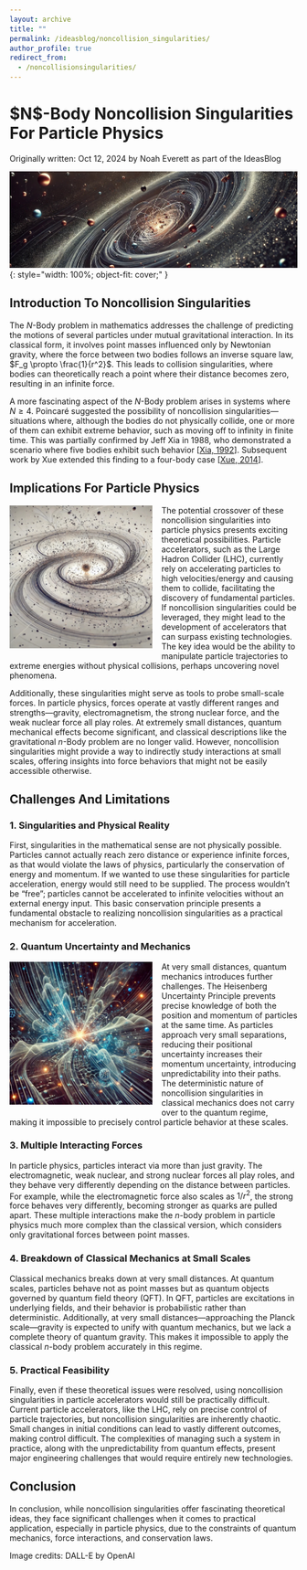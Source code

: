 ```yaml
---
layout: archive
title: ""
permalink: /ideasblog/noncollision_singularities/
author_profile: true
redirect_from:
  - /noncollisionsingularities/
---
```


<h1>$N$-Body Noncollision Singularities For Particle Physics</h1>
<p style="margin: 0;">Originally written: Oct 12, 2024 by Noah Everett as part of the IdeasBlog</p>

![Image 1](/images/noncollision.jpeg){: style="width: 100%; object-fit: cover;" }

## Introduction To Noncollision Singularities

The $N$-Body problem in mathematics addresses the challenge of predicting the motions of several particles under mutual gravitational interaction. In its classical form, it involves point masses influenced only by Newtonian gravity, where the force between two bodies follows an inverse square law, $F_g \propto \frac{1}{r^2}$. This leads to collision singularities, where bodies can theoretically reach a point where their distance becomes zero, resulting in an infinite force.

A more fascinating aspect of the $N$-Body problem arises in systems where $N \geq 4$. Poincaré suggested the possibility of noncollision singularities—situations where, although the bodies do not physically collide, one or more of them can exhibit extreme behavior, such as moving off to infinity in finite time. This was partially confirmed by Jeff Xia in 1988, who demonstrated a scenario where five bodies exhibit such behavior [[Xia, 1992](https://www.jstor.org/stable/2946572?origin=crossref)]. Subsequent work by Xue extended this finding to a four-body case [[Xue, 2014](https://arxiv.org/abs/1409.0048)].

## Implications For Particle Physics

<img src="/images/nbody.jpeg" style="max-height: 250px; max-width: 100%; margin-right: 16px; margin-bottom: 10px" align=left>
The potential crossover of these noncollision singularities into particle physics presents exciting theoretical possibilities. Particle accelerators, such as the Large Hadron Collider (LHC), currently rely on accelerating particles to high velocities/energy and causing them to collide, facilitating the discovery of fundamental particles. If noncollision singularities could be leveraged, they might lead to the development of accelerators that can surpass existing technologies. The key idea would be the ability to manipulate particle trajectories to extreme energies without physical collisions, perhaps uncovering novel phenomena.

Additionally, these singularities might serve as tools to probe small-scale forces. In particle physics, forces operate at vastly different ranges and strengths—gravity, electromagnetism, the strong nuclear force, and the weak nuclear force all play roles. At extremely small distances, quantum mechanical effects become significant, and classical descriptions like the gravitational $n$-Body problem are no longer valid. However, noncollision singularities might provide a way to indirectly study interactions at small scales, offering insights into force behaviors that might not be easily accessible otherwise.

## Challenges And Limitations

### 1. Singularities and Physical Reality

First, singularities in the mathematical sense are not physically possible. 
Particles cannot actually reach zero distance or experience infinite forces, as that would violate the laws of physics, particularly the conservation of energy and momentum. 
If we wanted to use these singularities for particle acceleration, energy would still need to be supplied. 
The process wouldn’t be “free”; particles cannot be accelerated to infinite velocities without an external energy input. 
This basic conservation principle presents a fundamental obstacle to realizing noncollision singularities as a practical mechanism for acceleration.

### 2. Quantum Uncertainty and Mechanics

<img src="/images/qmNoncollision.jpeg" style="max-height: 250px; max-width: 100%; margin-right: 16px; margin-bottom: 10px" align=left>
At very small distances, quantum mechanics introduces further challenges. 
The Heisenberg Uncertainty Principle prevents precise knowledge of both the position and momentum of particles at the same time. 
As particles approach very small separations, reducing their positional uncertainty increases their momentum uncertainty, introducing unpredictability into their paths. 
The deterministic nature of noncollision singularities in classical mechanics does not carry over to the quantum regime, making it impossible to precisely control particle behavior at these scales.

### 3. Multiple Interacting Forces

In particle physics, particles interact via more than just gravity. 
The electromagnetic, weak nuclear, and strong nuclear forces all play roles, and they behave very differently depending on the distance between particles. 
For example, while the electromagnetic force also scales as $1/r^2$, the strong force behaves very differently, becoming stronger as quarks are pulled apart. 
These multiple interactions make the $n$-body problem in particle physics much more complex than the classical version, which considers only gravitational forces between point masses.

### 4. Breakdown of Classical Mechanics at Small Scales

Classical mechanics breaks down at very small distances. 
At quantum scales, particles behave not as point masses but as quantum objects governed by quantum field theory (QFT). 
In QFT, particles are excitations in underlying fields, and their behavior is probabilistic rather than deterministic. 
Additionally, at very small distances—approaching the Planck scale—gravity is expected to unify with quantum mechanics, but we lack a complete theory of quantum gravity. 
This makes it impossible to apply the classical $n$-body problem accurately in this regime.

### 5. Practical Feasibility

Finally, even if these theoretical issues were resolved, using noncollision singularities in particle accelerators would still be practically difficult. 
Current particle accelerators, like the LHC, rely on precise control of particle trajectories, but noncollision singularities are inherently chaotic. 
Small changes in initial conditions can lead to vastly different outcomes, making control difficult. 
The complexities of managing such a system in practice, along with the unpredictability from quantum effects, present major engineering challenges that would require entirely new technologies.

## Conclusion

In conclusion, while noncollision singularities offer fascinating theoretical ideas, they face significant challenges when it comes to practical application, especially in particle physics, due to the constraints of quantum mechanics, force interactions, and conservation laws.

Image credits: DALL-E by OpenAI